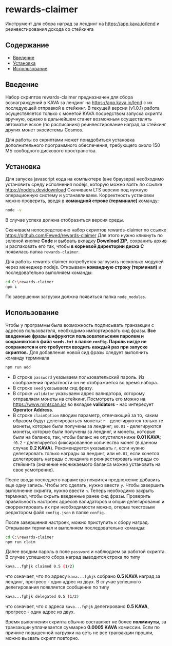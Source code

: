 # rewards-claimer

Инструмент для сбора наград за лендинг на https://app.kava.io/lend и реинвестирования дохода со стейкинга

## Содержание

- [Введение](#Введение)
- [Установка](#Установка)
- [Использование](#Использование)

## Введение

Набор скриптов rewards-claimer предназначен для сбора вознаграждений в KAVA за лендинг на https://app.kava.io/lend с их последующей отправкой в стейкинг. В текущей версии (v1.0.1) работа осуществляется только с монетой KAVA посредством запуска скрипта вручную, однако в дальнейшем станет возможным осуществлять автоматическое (по расписанию) реинвестирование наград за стейкинг других монет экосистемы Cosmos.

Для работы со скриптами может понадобиться установка дополнительного программного обеспечения, требующего около 150 МБ свободного дискового пространства.

## Установка

Для запуска javascript кода на компьютере (вне браузера) необходимо установить среду исполнения nodejs, которую можно взять по ссылке https://nodejs.dev/download 
Скачиваем LTS версию под нужную операционную систему и устанавливаем. Корректность установки можно проверить, введя в **командной строке (терминале)** команду:
```sh
node -v
```
В случае успеха должна отобразиться версия среды.

Скачиваем непосредственно набор скриптов rewards-claimer по ссылке https://github.com/Fewed/rewards-claimer
Для этого нужно кликнуть по зеленой кнопке **Code** и выбрать вкладку **Download ZIP**, сохранить архив и распаковать его так, чтобы **в корневой директории диска C** появилась папка `rewards-claimer`.

Для работы rewards-claimer потребуется загрузить несколько модулей через менеджер nodejs. Открываем **командную строку (терминал)** и последовательно выполняем команды:
```sh
cd C:\rewards-claimer
npm i
```
По завершении загрузки должна появиться папка `node_modules`.

## Использование

Чтобы у программы была возможность подписывать транзакции с адресов пользователя, необходимо импортировать сид фразы. **Все введенные фразы шифруются пользовательским паролем и сохраняются в файл `seeds.txt` в папке `config`. Пароль нигде не сохраняется и его требуется вводить каждый раз при запуске скриптов.**
Для добавления новой сид фразы следует выполнить команду терминала
```sh
npm run add
```
* В строке `password` указываем пользовательский пароль. Из соображений приватности он не отображается во время набора.
* В строке `seed` указываем сид фразу.
* В строке `validator` указываем адрес валидатора, которому отправляем монеты на стейкинг. Посмотреть его можно на https://www.mintscan.io/ во вкладке **validators** - нас интересует  **Operator Address**.
* В строке `claimOption` вводим параметр, отвечающий за то, каким образом будут делегироваться монеты:
`r` - делегируются только те монеты, которые были получены за лендинг;
`m0.01` - делегируются монеты, которые были получены за лендинг, и монеты, которые были на балансе, так, чтобы баланс не опустился ниже **0.01 KAVA**;
`f0.2` - делегируется фиксированное количество монет (в данном случае **0.2 KAVA**).
Рекомендуется указывать `r`, если нужно делегировать только награды за лендинг, или `m0.01`, если хочется делегировать награды с лендинга и реинвестировать награды со стейкинга (значение неснижаемого баланса можно установить на свое усмотрение).

После ввода последнего параметра появится предложение добавить еще одну запись. Чтобы это сделать, нужно ввести `y`. Чтобы завершить выполнение скрипта, нужно ввести `n`. Теперь необходимо закрыть терминал, чтобы скрыть введенные ранее сид фразы. Проверить правильность настроек адресов валидаторов и опций делегирования и скорректировать их при необходимости можно, открыв текстовым редактором файл `config.json` в папке `config`.

После завершения настроек, можно приступить к сбору наград. 
Открываем терминал и выполняем последовательно команды:
```sh
cd C:\rewards-claimer
npm run claim
```

Далее вводим пароль в поле `password` и наблюдаем за работой скрипта. В случае успешного сбора наград выводится строка по типу
```sh
kava...fghjk claimed 0.5 (1/2)
```
что означает, что по адресу `kava...fghjk` собрано **0.5 KAVA** наград за лендинг, прогресс - один адрес из двух.
В случае успешного делегирования появляется сообщение по типу
```sh
kava...fghjk delegated 0.5 (1/2)
```
что означает, что с адреса `kava...fghjk` делегировано **0.5 KAVA**, прогресс - один адрес из двух.

Время выполнения скрипта обычно составляет не более **полминуты**, за транзакции уплачивается суммарно **0.0005 KAVA** комиссии. Если по причине повышенной нагрузки на сеть не все транзакции прошли, можно вызвать скрипт повторно.